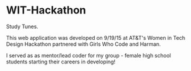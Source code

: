 # WIT-Hackathon
Study Tunes.

This web application was developed on 9/19/15 at AT&T's Women in Tech Design Hackathon partnered with Girls Who Code and Harman.

I served as as mentor/lead coder for my group - female high school students starting their careers in developing!
